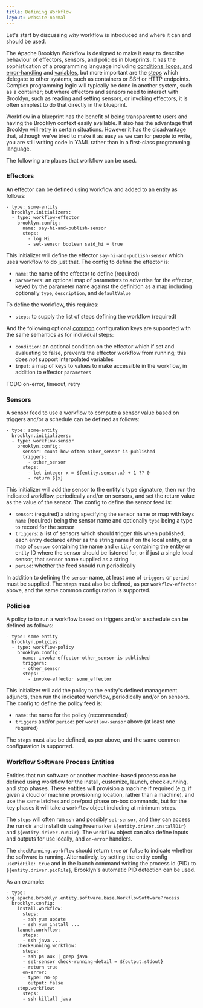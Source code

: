 ```yaml
---
title: Defining Workflow
layout: website-normal
---
```


Let's start by discussing _why_ workflow is introduced and where it can and should be used.

The Apache Brooklyn Workflow is designed to make it easy to describe behaviour of effectors, sensors, and policies in blueprints.
It has the sophistication of a programming language including [conditions, loops, and error-handling](common.md) and [variables](variables.md),
but more important are the [steps](steps.md) which delegate to other systems,
such as containers or SSH or HTTP endpoints.
Complex programming logic will typically be done in another system, such as a container;
but where effectors and sensors need to interact with Brooklyn, such as reading and setting sensors, or invoking effectors,
it is often simplest to do that directly in the blueprint.

Workflow in a blueprint has the benefit of being transparent to users and having the Brooklyn context easily available.
It also has the advantage that Brooklyn will retry in certain situations.
However it has the disadvantage that, although we've tried to make it as easy as we can for people to write,
you are still writing code in YAML rather than in a first-class programming language.

The following are places that workflow can be used.


### Effectors

An effector can be defined using workflow and added to an entity as follows:

```
- type: some-entity
  brooklyn.initializers:
  - type: workflow-effector
    brooklyn.config:
      name: say-hi-and-publish-sensor
      steps:
        - log Hi
        - set-sensor boolean said_hi = true
```

This initializer will define the effector `say-hi-and-publish-sensor`
which uses workflow to do just that.  The config to define the effector is:

* `name`: the name of the effector to define (required)
* `parameters`: an optional map of parameters to advertise for the effector,
  keyed by the parameter name against the definition as a map including optionally `type`, `description`, and `defaultValue`

To define the workflow, this requires:

* `steps`: to supply the list of steps defining the workflow (required)

And the following optional [common](command.md) configuration keys are supported with the same semantics as for individual steps:

* `condition`: an optional condition on the effector which if set and evaluating to false,
  prevents the effector workflow from running; this does _not_ support interpolated variables
* `input`: a map of keys to values to make accessible in the workflow, in addition to effector `parameters`

TODO on-error, timeout, retry


### Sensors

A sensor feed to use a workflow to compute a sensor value based on triggers and/or a schedule
can be defined as follows:

```
- type: some-entity
  brooklyn.initializers:
  - type: workflow-sensor
    brooklyn.config:
      sensor: count-how-often-other_sensor-is-published
      triggers:
        - other_sensor
      steps:
        - let integer x = ${entity.sensor.x} + 1 ?? 0
        - return ${x}
```

This initializer will add the sensor to the entity's type signature,
then run the indicated workflow, periodically and/or on sensors,
and set the return value as the value of the sensor.
The config to define the sensor feed is:

* `sensor`: (required) a string specifying the sensor name or map with keys `name` (required) being the sensor name
  and optionally `type` being a type to record for the sensor
* `triggers`: a list of sensors which should trigger this when published, each entry declared either as the string name
  if on the local entity, or a map of `sensor` containing the name and `entity` containing the entity or entity ID
  where the sensor should be listened for, or if just a single local sensor, that sensor name supplied as a string
* `period`: whether the feed should run periodically

In addition to defining the `sensor` name, at least one of `triggers` or `period` must be supplied.
The `steps` must also be defined, as per `workflow-effector` above,
and the same common configuration is supported.


### Policies

A policy to to run a workflow based on triggers and/or a schedule can be defined as follows:

```
- type: some-entity
  brooklyn.policies:
  - type: workflow-policy
    brooklyn.config:
      name: invoke-effector-other_sensor-is-published
      triggers:
      - other_sensor
      steps:
        - invoke-effector some_effector
```

This initializer will add the policy to the entity's defined management adjuncts,
then run the indicated workflow, periodically and/or on sensors.
The config to define the policy feed is:

* `name`: the name for the policy (recommended)
* `triggers` and/or `period`: per `workflow-sensor` above (at least one required)

The `steps` must also be defined, as per above,
and the same common configuration is supported.


### Workflow Software Process Entities

Entities that run software or another machine-based process can be defined using workflow for the
install, customize, launch, check-running, and stop phases.
These entities will provision a machine if required (e.g. if given a cloud or machine provisioning
location, rather than a machine), and use the same latches and pre/post phase on-box commands,
but for the key phases it will take a `workflow` object including at minimum `steps`.

The `steps` will often run `ssh` and possibly `set-sensor`, and
they can access the run dir and install dir using Freemarker 
`${entity.driver.installDir}` and `${entity.driver.runDir}`.
The `workflow` object can also define inputs and outputs for use locally,
and `on-error` handlers.

The `checkRunning.workflow` should return `true` or `false` to indicate whether
the software is running. Alternatively, by setting the entity config `usePidFile: true` 
and in the launch command writing the process id (PID) to `${entity.driver.pidFile}`,
Brooklyn's automatic PID detection can be used.

As an example:

```
- type: org.apache.brooklyn.entity.software.base.WorkflowSoftwareProcess
  brooklyn.config:
    install.workflow:
      steps:
      - ssh yum update
      - ssh yum install ...
    launch.workflow:
      steps:
      - ssh java ...
    checkRunning.workflow:
      steps:
      - ssh ps aux | grep java
      - set-sensor check-running-detail = ${output.stdout}
      - return true
      on-error:
      - type: no-op
        output: false
    stop.workflow:
      steps:
      - ssh killall java
```
